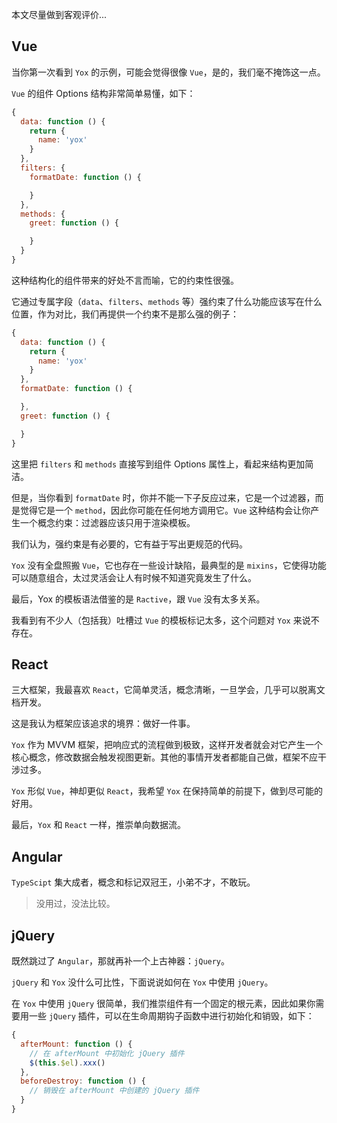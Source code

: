本文尽量做到客观评价...

## Vue

当你第一次看到 `Yox` 的示例，可能会觉得很像 `Vue`，是的，我们毫不掩饰这一点。

`Vue` 的组件 Options 结构非常简单易懂，如下：

```js
{
  data: function () {
    return {
      name: 'yox'
    }
  },
  filters: {
    formatDate: function () {

    }
  },
  methods: {
    greet: function () {

    }
  }
}
```

这种结构化的组件带来的好处不言而喻，它的约束性很强。

它通过专属字段（`data`、`filters`、`methods` 等）强约束了什么功能应该写在什么位置，作为对比，我们再提供一个约束不是那么强的例子：

```js
{
  data: function () {
    return {
      name: 'yox'
    }
  },
  formatDate: function () {

  },
  greet: function () {

  }
}
```

这里把 `filters` 和 `methods` 直接写到组件 Options 属性上，看起来结构更加简洁。

但是，当你看到 `formatDate` 时，你并不能一下子反应过来，它是一个过滤器，而是觉得它是一个 `method`，因此你可能在任何地方调用它。`Vue` 这种结构会让你产生一个概念约束：过滤器应该只用于渲染模板。

我们认为，强约束是有必要的，它有益于写出更规范的代码。

`Yox` 没有全盘照搬 `Vue`，它也存在一些设计缺陷，最典型的是 `mixins`，它使得功能可以随意组合，太过灵活会让人有时候不知道究竟发生了什么。

最后，Yox 的模板语法借鉴的是 `Ractive`，跟 `Vue` 没有太多关系。

我看到有不少人（包括我）吐槽过 `Vue` 的模板标记太多，这个问题对 `Yox` 来说不存在。

## React

三大框架，我最喜欢 `React`，它简单灵活，概念清晰，一旦学会，几乎可以脱离文档开发。

这是我认为框架应该追求的境界：做好一件事。

`Yox` 作为 MVVM 框架，把响应式的流程做到极致，这样开发者就会对它产生一个核心概念，修改数据会触发视图更新。其他的事情开发者都能自己做，框架不应干涉过多。

`Yox` 形似 `Vue`，神却更似 `React`，我希望 `Yox` 在保持简单的前提下，做到尽可能的好用。

最后，`Yox` 和 `React` 一样，推崇单向数据流。

## Angular

`TypeScipt` 集大成者，概念和标记双冠王，小弟不才，不敢玩。

> 没用过，没法比较。

## jQuery

既然跳过了 `Angular`，那就再补一个上古神器：`jQuery`。

`jQuery` 和 `Yox` 没什么可比性，下面说说如何在 `Yox` 中使用 `jQuery`。

在 `Yox` 中使用 `jQuery` 很简单，我们推崇组件有一个固定的根元素，因此如果你需要用一些 `jQuery` 插件，可以在生命周期钩子函数中进行初始化和销毁，如下：

```js
{
  afterMount: function () {
    // 在 afterMount 中初始化 jQuery 插件
    $(this.$el).xxx()
  },
  beforeDestroy: function () {
    // 销毁在 afterMount 中创建的 jQuery 插件
  }
}
```
